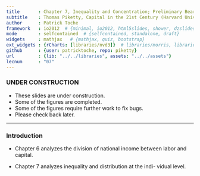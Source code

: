 ```yaml
---
title       : Chapter 7, Inequality and Concentration; Preliminary Bearings
subtitle    : Thomas Piketty, Capital in the 21st Century (Harvard University Press 2014)
author      : Patrick Toche
framework   : io2012  # {minimal, io2012, html5slides, shower, dzslides, ...}
mode        : selfcontained  # {selfcontained, standalone, draft}
widgets     : mathjax   # {mathjax, quiz, bootstrap}
ext_widgets : {rCharts: [libraries/nvd3]}  # libraries/morris, libraries/highcharts, libraries/rickshaw, libraries/dimple
github      : {user: patricktoche, repo: piketty}
url         : {lib: "../../libraries", assets: "../../assets"}
lecnum      : "07"
--- 
```




### UNDER CONSTRUCTION

- These slides are under construction.
- Some of the figures are completed.
- Some of the figures require further work to fix bugs.
- Please check back later.

---

### Introduction  

- Chapter 6 analyzes the division of national income between labor and capital.  

- Chapter 7 analyzes inequality and distribution at the indi- vidual level.

